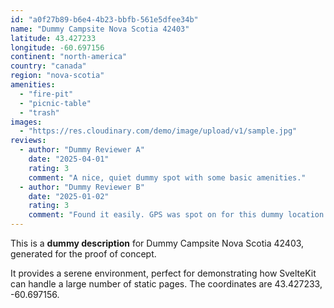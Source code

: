 ```yaml
---
id: "a0f27b89-b6e4-4b23-bbfb-561e5dfee34b"
name: "Dummy Campsite Nova Scotia 42403"
latitude: 43.427233
longitude: -60.697156
continent: "north-america"
country: "canada"
region: "nova-scotia"
amenities:
  - "fire-pit"
  - "picnic-table"
  - "trash"
images:
  - "https://res.cloudinary.com/demo/image/upload/v1/sample.jpg"
reviews:
  - author: "Dummy Reviewer A"
    date: "2025-04-01"
    rating: 3
    comment: "A nice, quiet dummy spot with some basic amenities."
  - author: "Dummy Reviewer B"
    date: "2025-01-02"
    rating: 3
    comment: "Found it easily. GPS was spot on for this dummy location."
---
```


This is a **dummy description** for Dummy Campsite Nova Scotia 42403, generated for the proof of concept.

It provides a serene environment, perfect for demonstrating how SvelteKit can handle a large number of static pages. The coordinates are 43.427233, -60.697156.
